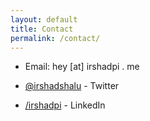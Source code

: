 ```yaml
---
layout: default
title: Contact
permalink: /contact/
---
```


- Email: hey [at] irshadpi . me

- [@irshadshalu](https://twitter.com/irshadshalu) - Twitter

- [/irshadpi](https://www.linkedin.com/in/irshadpi/) - LinkedIn
